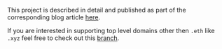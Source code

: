 This project is described in detail and published as part of the corresponding blog article [here](https://www.toptal.com/ethereum/ethereum-name-service-dapp-tutorial#distinguish-only-choice-engineers).

If you are interested in supporting top level domains other then `.eth` like `.xyz` feel free to check out this [branch](https://github.com/radek1st/ens-subdomain-factory/tree/feature/support-multiple-top-domains).
